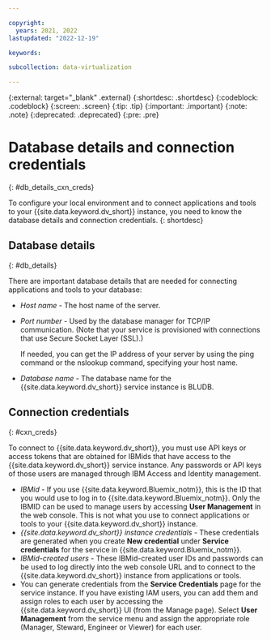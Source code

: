 ```yaml
---

copyright:
  years: 2021, 2022
lastupdated: "2022-12-19"

keywords:

subcollection: data-virtualization

---
```


{:external: target="_blank" .external}
{:shortdesc: .shortdesc}
{:codeblock: .codeblock}
{:screen: .screen}
{:tip: .tip}
{:important: .important}
{:note: .note}
{:deprecated: .deprecated}
{:pre: .pre}

# Database details and connection credentials
{: #db_details_cxn_creds}

To configure your local environment and to connect applications and tools to your {{site.data.keyword.dv_short}} instance, you need to know the database details and connection credentials.
{: shortdesc}

## Database details
{: #db_details}

There are important database details that are needed for connecting applications and tools to your database:

- *Host name* - The host name of the server.
- *Port number* - Used by the database manager for TCP/IP communication. (Note that your service is provisioned with connections that use Secure Socket Layer (SSL).)

   If needed, you can get the IP address of your server by using the ping command or the nslookup command, specifying your host name.
- *Database name* - The database name for the {{site.data.keyword.dv_short}} service instance is BLUDB.

## Connection credentials
{: #cxn_creds}

To connect to {{site.data.keyword.dv_short}}, you must use API keys or access tokens that are obtained for IBMids that have access to the {{site.data.keyword.dv_short}} service instance. Any passwords or API keys of those users are managed through IBM Access and Identity management.

- *IBMid* - If you use {{site.data.keyword.Bluemix_notm}}, this is the ID that you would use to log in to {{site.data.keyword.Bluemix_notm}}. Only the IBMID can be used to manage users by accessing **User Management** in the web console. This is not what you use to connect applications or tools to your {{site.data.keyword.dv_short}} instance.
- *{{site.data.keyword.dv_short}} instance credentials* - These credentials are generated when you create **New credential** under **Service credentials** for the service in {{site.data.keyword.Bluemix_notm}}.
- *IBMid-created users* - These IBMid-created user IDs and passwords can be used to log directly into the web console URL and to connect to the {{site.data.keyword.dv_short}} instance from applications or tools.
- You can generate credentials from the **Service Credentials** page for the service instance. If you have existing IAM users, you can add them and assign roles to each user by accessing the {{site.data.keyword.dv_short}} UI (from the Manage page).  Select **User Management** from the service menu and assign the appropriate role (Manager, Steward, Engineer or Viewer) for each user.

